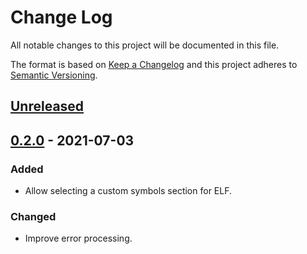 # Change Log
All notable changes to this project will be documented in this file.

The format is based on [Keep a Changelog](http://keepachangelog.com/)
and this project adheres to [Semantic Versioning](http://semver.org/).

## [Unreleased]

## [0.2.0] - 2021-07-03
### Added
- Allow selecting a custom symbols section for ELF.

### Changed
- Improve error processing.

[Unreleased]: https://github.com/Shnatsel/binfarce/compare/v0.2.0...HEAD
[0.2.0]: https://github.com/Shnatsel/binfarce/compare/v0.1.0...v0.2.0
